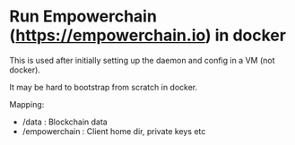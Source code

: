 # Run Empowerchain (https://empowerchain.io) in docker

This is used after initially setting up the daemon and config in a VM (not docker).

It may be hard to bootstrap from scratch in docker.

Mapping:
* /data : Blockchain data
* /empowerchain : Client home dir, private keys etc
